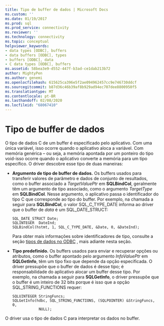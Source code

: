 ```yaml
---
title: Tipo de buffer de dados | Microsoft Docs
ms.custom: ''
ms.date: 01/19/2017
ms.prod: sql
ms.prod_service: connectivity
ms.reviewer: ''
ms.technology: connectivity
ms.topic: conceptual
helpviewer_keywords:
- data types [ODBC], buffers
- data buffers [ODBC], types
- buffers [ODBC], data
- C data types [ODBC], buffers
ms.assetid: 58bea3e9-d552-447f-b3ad-ce1dab213b72
author: MightyPen
ms.author: genemi
ms.openlocfilehash: 615625ca396e5f2ae094962457cc9e746730ddcf
ms.sourcegitcommit: b87d36c46b39af8b929ad94ec707dee8800950f5
ms.translationtype: MT
ms.contentlocale: pt-BR
ms.lasthandoff: 02/08/2020
ms.locfileid: "68067410"
---
```

# <a name="data-buffer-type"></a>Tipo de buffer de dados
O tipo de dados C de um buffer é especificado pelo aplicativo. Com uma única variável, isso ocorre quando o aplicativo aloca a variável. Com memória genérica – ou seja, a memória apontada por um ponteiro do tipo void-isso ocorre quando o aplicativo converte a memória para um tipo específico. O driver descobre esse tipo de duas maneiras:  
  
-   **Argumento de tipo de buffer de dados.** Os buffers usados para transferir valores de parâmetro e dados de conjunto de resultados, como o buffer associado a *TargetValuePtr* em **SQLBindCol**, geralmente têm um argumento de tipo associado, como o argumento *TargetType* em **SQLBindCol**. Nesse argumento, o aplicativo passa o identificador do tipo C que corresponde ao tipo do buffer. Por exemplo, na chamada a seguir para **SQLBindCol**, o valor SQL_C_TYPE_DATE informa ao driver que o buffer de *data* é um SQL_DATE_STRUCT:  
  
    ```  
    SQL_DATE_STRUCT Date;  
    SQLINTEGER  DateInd;  
    SQLBindCol(hstmt, 1, SQL_C_TYPE_DATE, &Date, 0, &DateInd);  
    ```  
  
     Para obter mais informações sobre identificadores de tipo, consulte a seção [tipos de dados no ODBC](../../../odbc/reference/develop-app/data-types-in-odbc.md) , mais adiante nesta seção.  
  
-   **Tipo predefinido.** Os buffers usados para enviar e recuperar opções ou atributos, como o buffer apontado pelo argumento *InfoValuePtr* em **SQLGetInfo**, têm um tipo fixo que depende da opção especificada. O driver pressupõe que o buffer de dados é desse tipo; é responsabilidade do aplicativo alocar um buffer desse tipo. Por exemplo, na chamada a seguir para **SQLGetInfo**, o driver pressupõe que o buffer é um inteiro de 32 bits porque é isso que a opção SQL_STRING_FUNCTIONS requer:  
  
    ```  
    SQLUINTEGER StringFuncs;  
    SQLGetInfo(hdbc, SQL_STRING_FUNCTIONS, (SQLPOINTER) &StringFuncs, 0,  
                NULL);  
    ```  
  
 O driver usa o tipo de dados C para interpretar os dados no buffer.
